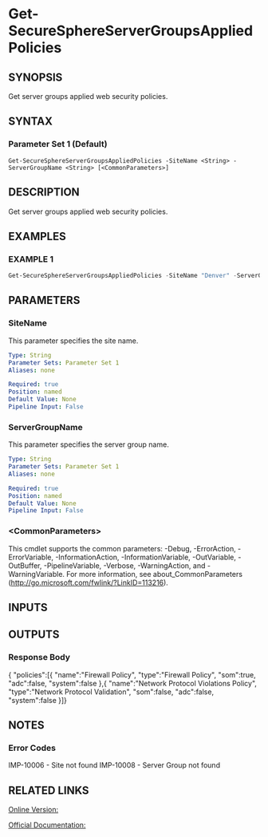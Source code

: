 ﻿# Get-SecureSphereServerGroupsAppliedPolicies

## SYNOPSIS
Get server groups applied web security policies.

## SYNTAX

### Parameter Set 1 (Default)
```
Get-SecureSphereServerGroupsAppliedPolicies -SiteName <String> -ServerGroupName <String> [<CommonParameters>]
```

## DESCRIPTION
Get server groups applied web security policies.

## EXAMPLES

### EXAMPLE 1

```powershell
Get-SecureSphereServerGroupsAppliedPolicies -SiteName "Denver" -ServerGroupName
```

## PARAMETERS

### SiteName
This parameter specifies the site name.

```yaml
Type: String
Parameter Sets: Parameter Set 1
Aliases: none

Required: true
Position: named
Default Value: None
Pipeline Input: False
```

### ServerGroupName
This parameter specifies the server group name.

```yaml
Type: String
Parameter Sets: Parameter Set 1
Aliases: none

Required: true
Position: named
Default Value: None
Pipeline Input: False
```

### \<CommonParameters\>
This cmdlet supports the common parameters: -Debug, -ErrorAction, -ErrorVariable, -InformationAction, -InformationVariable, -OutVariable, -OutBuffer, -PipelineVariable, -Verbose, -WarningAction, and -WarningVariable. For more information, see about_CommonParameters (http://go.microsoft.com/fwlink/?LinkID=113216).

## INPUTS

## OUTPUTS

### Response Body
{
"policies":[{
"name":"Firewall Policy",
"type":"Firewall Policy",
"som":true,
"adc":false,
"system":false
},{
"name":"Network Protocol Violations Policy",
"type":"Network Protocol Validation",
"som":false,
"adc":false,
"system":false
}]}

## NOTES

### Error Codes
IMP-10006 - Site not found
IMP-10008 - Server Group not found

## RELATED LINKS

[Online Version:](https://github.com/akshinmustafayev/SecureSpherePS/tree/master/Documentation)

[Official Documentation:](https://docs.imperva.com/bundle/v13.6-api-reference-guide/page/69916.htm)



